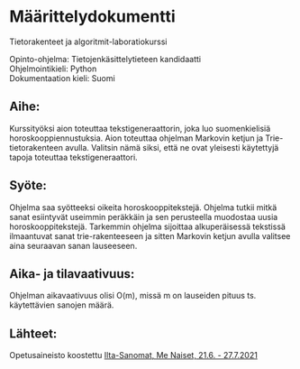 # Määrittelydokumentti

Tietorakenteet ja algoritmit-laboratiokurssi <br>

Opinto-ohjelma: Tietojenkäsittelytieteen kandidaatti <br>
Ohjelmointikieli: Python <br>
Dokumentaation kieli: Suomi <br>

## Aihe: 
Kurssityöksi aion toteuttaa tekstigeneraattorin, joka luo suomenkielisiä horoskooppiennustuksia. 
Aion toteuttaa ohjelman Markovin ketjun ja Trie-tietorakenteen avulla. Valitsin nämä siksi, että ne ovat yleisesti käytettyjä tapoja toteuttaa tekstigeneraattori. 

## Syöte: 
Ohjelma saa syötteeksi oikeita horoskooppitekstejä. Ohjelma tutkii mitkä sanat esiintyvät useimmin peräkkäin ja sen perusteella muodostaa uusia horoskooppitekstejä. Tarkemmin ohjelma sijoittaa alkuperäisessä tekstissä ilmaantuvat sanat trie-rakenteeseen ja sitten Markovin ketjun avulla valitsee  aina seuraavan sanan lauseeseen. 

## Aika- ja tilavaativuus:

Ohjelman aikavaativuus olisi O(m), missä m on lauseiden pituus ts. käytettävien sanojen määrä. 

## Lähteet:
Opetusaineisto koostettu [Ilta-Sanomat, Me Naiset, 21.6. - 27.7.2021](https://www.is.fi/menaiset/horoskooppi/) 

